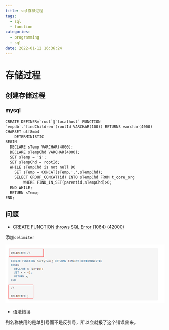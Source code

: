 ```yaml
---
title: sql存储过程
tags:
  - sql
  - function
categories:
  - programming
  - sql
date: 2022-01-12 16:36:24
---
```


# 存储过程



## 创建存储过程

### mysql

```mysql
CREATE DEFINER=`root`@`localhost` FUNCTION `empdb`.`findChildren`(rootId VARCHAR(100)) RETURNS varchar(4000) CHARSET utf8mb4
    DETERMINISTIC
BEGIN
  DECLARE sTemp VARCHAR(4000);
  DECLARE sTempChd VARCHAR(4000);
  SET sTemp = '$';
  SET sTempChd = rootId;
  WHILE sTempChd is not null DO
    SET sTemp = CONCAT(sTemp,',',sTempChd);
    SELECT GROUP_CONCAT(id) INTO sTempChd FROM t_core_org
        WHERE FIND_IN_SET(parentid,sTempChd)>0;
  END WHILE;
  RETURN sTemp;
END;
```

## 问题

- [CREATE FUNCTION throws SQL Error (1064) (42000)](https://stackoverflow.com/questions/66262647/create-function-throws-sql-error-1064-42000)

添加`delimiter`

![image-20220112163903554](sql-function/image-20220112163903554.png)

- 语法错误

列名称使用的是单引号而不是反引号，所以会就报了这个错误出来。
